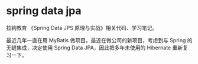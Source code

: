 # spring data jpa

拉钩教育 《Spring Data JPS 原理与实战》相关代码、学习笔记。

最近几年一直在用 MyBatis 做项目。最近在做公司的新项目，考虑到与 Spring 的无缝集成，决定使用 Spring Data JPA，因此把多年未使用的 Hibernate 重新复习一下。